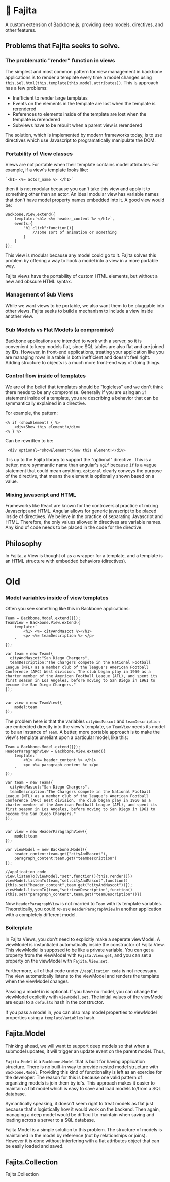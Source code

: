 # 🌮 Fajita
A custom extension of Backbone.js, providing deep models, directives, and other features.

## Problems that Fajita seeks to solve.

### The problematic "render" function in views

The simplest and most common pattern for view management in backbone applications is to render a template every time a model changes using `this.$el.html(this.template(this.model.attributes))`. This is approach has a few problems:

* Inefficient to render large templates
* Events on the elements in the template are lost when the template is rerendered
* References to elements inside of the template are lost when the template is rerendered
* Subviews have to be rebuilt when a parent view is rerendered


The solution, which is implemented by modern frameworks today, is to use directives which use Javascript to programatically manipulate the DOM. 


### Portability of View classes 

Views are not portable when their template contains model attributes. For example, if a view's template looks like:

    `<h1> <%= actor_name %> </h1>`

then it is not modular because you can't take this view and apply it to something other than an actor. An ideal modular view has variable names that don't have model property names embedded into it. A good view would be:

    Backbone.View.extend({
        template:`<h1> <%= header_content %> </h1>`,
        events:{
            "h1 click":function(){
                //some sort of animation or something
            }
        }
    });
    
This view is modular because any model could go to it. Fajita solves this problem by offering a way to hook a model into a view in a more portable way.

Fajita views have the portability of custom HTML elements, but without a new and obscure HTML syntax.

### Management of Sub Views    

While we want views to be portable, we also want them to be pluggable into other views. Fajita seeks to build a mechanism to include a view inside another view. 

### Sub Models vs Flat Models (a compromise)

Backbone applications are intended to work with a server, so it is convenient to keep models flat, since SQL tables are also flat and are joined by IDs. However, in front-end applications, treating your application like you are managing rows in a table is both inefficient and doesn't feel right. Adding structure to objects is a much more front-end way of doing things. 

### Control flow inside of templates

We are of the belief that templates should be "logicless" and we don't think there needs to be any compromise. Generally if you are using an `if` statement inside of a template, you are describing a behavior that can be symmantically explained in a directive. 

For example, the pattern:

    <% if (showElement) { %>
        <div>Show this element!</div>
    <% } %>
    
Can be rewritten to be:
     
     <div optional="showElement">Show this element!</div>
     
It is up to the Fajita library to support the "optional" directive. This is a better, more symmantic name than angular's `ngIf` because `if` is a vague statement that could mean anything. `optional` clearly conveys the purpose of the directive, that means the element is optionally shown based on a value. 

### Mixing javascript and HTML

Frameworks like React are known for the controversial practice of mixing Javascript and HTML. Angular allows for generic javascript to be placed inside of directives. We believe in the practice of separating Javascript and HTML. Therefore, the only values allowed in directives are variable names. Any kind of code needs to be placed in the code for the directive. 

## Philosophy

In Fajita, a View is thought of as a wrapper for a template, and a template is an HTML structure with embedded behaviors (directives).
    
# Old

### Model variables inside of view templates

Often you see something like this in Backbone applications:

    Team = Backbone.Model.extend({});
    TeamView = Backbone.View.extend({
        template:`
            <h1> <%= cityAndMascot %></h1>
            <p> <%= teamDescription %> </p>   
        `
    });
    
    var team = new Team({
      cityAndMascot:"San Diego Chargers",
      teamDescription:"The Chargers compete in the National Football League (NFL) as a member club of the league's American Football Conference (AFC) West division. The club began play in 1960 as a charter member of the American Football League (AFL), and spent its first season in Los Angeles, before moving to San Diego in 1961 to become the San Diego Chargers."
    });
    
    
    var view = new TeamView({
        model:team
    });
    

The problem here is that the variables `cityAndMascot` and `teamDescription` are embedded directly into the view's template, so `TeamView` needs its model to be an instance of `Team`. A better, more portable approach is to make the view's template unreliant upon a particular model, like this:

    Team = Backbone.Model.extend({});
    HeaderParagraphView = Backbone.View.extend({
        template:`
            <h1> <%= header_content %> </h1>
            <p> <%= paragraph_content %> </p>   
        `
    });
    
    var team = new Team({
      cityAndMascot:"San Diego Chargers",
      teamDescription:"The Chargers compete in the National Football League (NFL) as a member club of the league's American Football Conference (AFC) West division. The club began play in 1960 as a charter member of the American Football League (AFL), and spent its first season in Los Angeles, before moving to San Diego in 1961 to become the San Diego Chargers."
    });
    
    
    var view = new HeaderParagraphView({
        model:team
    });
    
    var viewModel = new Backbone.Model({
        header_content:team.get("cityAndMascot"),
        paragraph_content:team.get("teamDescription")
    });
    
    //application code
    view.listenTo(viewModel,"set",function(){this.render()})
    viewModel.listenTo(team,"set:cityAndMascot",function(){this.set("header_content",team.get("cityAndMascot"))});      
    viewModel.listenTo(team,"set:teamDescription",function(){this.set("paragraph_content",team.get("teamDescription"))})


Now `HeaderParagraphView` is not married to `Team` with its template variables. Theoretically, you could re-use `HeaderParagraphView` in another application with a completely different model. 

### Boilerplate

In Fajita Views, you don't need to explicitly make a seperate viewModel. A viewModel is instantiated automatically inside the constructor of Fajita.View. This viewModel is supposed to be like a private variable. You can get a property from the viewModel with `Fajita.View:get`, and you can set a property on the viewModel with `Fajita.View:set`.

Furthermore, all of that code under `//application code` is not necessary. The view automatically listens to the viewModel and renders the template when the viewModel changes. 

Passing a model in is optional. If you have no model, you can change the viewModel explicitly with `viewModel.set`. The initial values of the viewModel are equal to a `defaults` hash in the constructor.

If you pass a model in, you can also map model properties to viewModel properties using a `templateVariables` hash. 




## Fajita.Model

Thinking ahead, we will want to support deep models so that when a submodel updates, it will trigger an update event on the parent model. 
Thus, 

`Fajita.Model` is a `Backbone.Model` that is built for having application structure. 
There is no built-in way to provide nested model structure with `Backbone.Model`.
Providing this kind of functionality is left as an exercise for the developer.
The reason for this is because one valid pattern of organizing models is join them by id's. 
This approach makes it easier to maintain a flat model which is easy to save and load models to/from a SQL database.

Symantically speaking, it doesn't seem right to treat models as flat just because that's logistically how it would work on the backend.
Then again, managing a deep model would be difficult to maintain when saving and loading across a server to a SQL database.

Fajita.Model is a simple solution to this problem. The structure of models is maintained in the model by reference (not by relationships or joins). 
However it is done without interfering with a flat attributes object that can be easily loaded and saved.


## Fajita.Collection

Fajita.Collection
